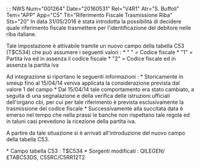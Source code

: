  :  : NWS Num="001264" Date="20160531" Rel="V4R1" Atr="S. Buffoli" Tem="APP" App="C5" Tit="Riferimento Fiscale Trasmissione Riba" Sts="20"
In data 31/05/2016 è stata introdotta la
possibilità di decidere quale riferimento fiscale trasmettere per l'identificazione del debitore nelle riba italiane.

Tale impostazione è attivabile tramite un nuovo campo della tabella C53 (T$C534) che può assumere i seguenti valori : 
\* " " = Codice fiscale
\* "1" = Partita iva ed in assenza il codice fiscale
\* "2" = Codice fiscale ed in assenza la partita iva

Ad integrazione si riportano le seguenti informazioni : 
\* Storicamente in smeup fino al 15/04/14 veniva applicata la considerazione prevista dal valore 1 del campo
\* Dal 15/04/14 tale comportamento era stato cambiato, a seguita di una segnalazione e della verifica
delle istruzioni ufficiali dell'organo cbi, per cui per tale riferimento è prevista esclusivamente
la trasmissione del codice fiscale
\* Successivamente alla succitata data è emerso nel tempo che nella prassi le banche non rispettano
tale regola ed in taluni casi prevedono la ricezione della partita iva.

A partire da tale situazione si è arrivati all'introduzione del nuovo campo della tabella C53.

\* Campo tabella C53 :  T$C534
\* Sorgenti modificati :  QILEGEN/£TABC53DS, C5SRC/C5RR12T2

